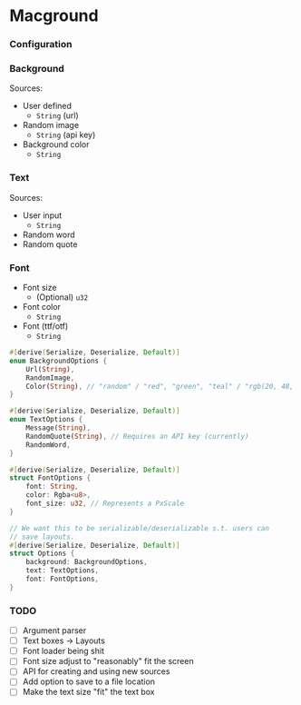 # Macground


### Configuration


### Background
Sources:
- User defined
    - `String` (url)
- Random image
    - `String` (api key)
- Background color
    - `String`

### Text
Sources:
- User input
    - `String`
- Random word
- Random quote

### Font
- Font size
    - (Optional) `u32`
- Font color
    - `String`
- Font (ttf/otf)
    - `String`

```rust
#[derive(Serialize, Deserialize, Default)]
enum BackgroundOptions {
    Url(String),
    RandomImage,
    Color(String), // "random" / "red", "green", "teal" / "rgb(20, 48, 200)" / "#FE7789"
}

#[derive(Serialize, Deserialize, Default)]
enum TextOptions {
    Message(String),
    RandomQuote(String), // Requires an API key (currently)
    RandomWord,
}

#[derive(Serialize, Deserialize, Default)]
struct FontOptions {
    font: String,
    color: Rgba<u8>,
    font_size: u32, // Represents a PxScale
}

// We want this to be serializable/deserializable s.t. users can
// save layouts.
#[derive(Serialize, Deserialize, Default)]
struct Options {
    background: BackgroundOptions,
    text: TextOptions,
    font: FontOptions,
}
```

### TODO
- [ ] Argument parser 
- [ ] Text boxes -> Layouts
- [ ] Font loader being shit
- [ ] Font size adjust to "reasonably" fit the screen
- [ ] API for creating and using new sources 
- [ ] Add option to save to a file location
- [ ] Make the text size "fit" the text box
